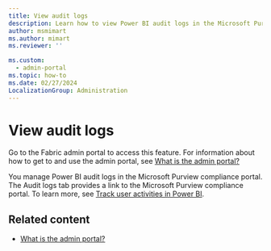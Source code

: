 ```yaml
---
title: View audit logs
description: Learn how to view Power BI audit logs in the Microsoft Purview compliance portal.
author: msmimart
ms.author: mimart
ms.reviewer: ''

ms.custom:
  - admin-portal
ms.topic: how-to
ms.date: 02/27/2024
LocalizationGroup: Administration
---
```


# View audit logs

Go to the Fabric admin portal to access this feature. For information about how to get to and use the admin portal, see [What is the admin portal?](admin-center.md)

You manage Power BI audit logs in the Microsoft Purview compliance portal. The Audit logs tab provides a link to the Microsoft Purview compliance portal. To learn more, see [Track user activities in Power BI](/power-bi/enterprise/service-admin-auditing).

## Related content

* [What is the admin portal?](admin-center.md)
